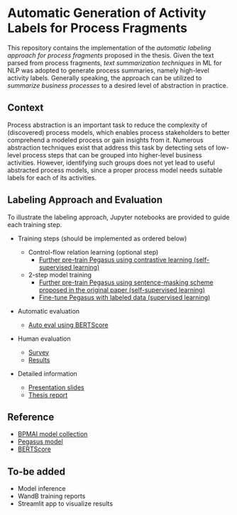 # Automatic Generation of Activity Labels for Process Fragments


This repository contains the implementation of the *automatic labeling approach for process fragments* proposed in the thesis. Given the text parsed from process fragments, *text summarization techniques* in ML for NLP was adopted to generate process summaries, namely high-level activity labels. Generally speaking, the approach can be utilized to *summarize business processes* to a desired level of abstraction in practice.   

## Context

Process abstraction is an important task to reduce the complexity of (discovered) process models, which enables process stakeholders to better comprehend a modeled process or gain insights from it. Numerous abstraction techniques exist that address this task by detecting sets of low-level process steps that can be grouped into higher-level business activities. However, identifying such groups does not yet lead to useful abstracted process models, since a proper process model needs suitable labels for each of its activities.

## Labeling Approach and Evaluation

<!-- We applied 2-step training and few optimization steps tailored to solve the domain-specifc task with the limited labeled data at hand. For detailed information, please refer to the thesis report or presentation slides. -->

To illustrate the labeling approach, Jupyter notebooks are provided to guide each training step.

- Training steps (should be implemented as ordered below)
    - Control-flow relation learning (optional step)
        - [Further pre-train Pegasus using contrastive learning (self-supervised learning)](https://github.com/YenTingWangTW/Thesis/blob/master/Pegasus_TML.ipynb)
    - 2-step model training
        - [Further pre-train Pegasus using sentence-masking scheme proposed in the original paper (self-supervised learning)](https://github.com/YenTingWangTW/Thesis/blob/master/Pegasus.ipynb)
        - [Fine-tune Pegasus with labeled data (supervised learning)](https://github.com/YenTingWangTW/Thesis/blob/master/Pegasus_Finetuned_and_Automatic_Evaluation.ipynb)

- Automatic evaluation
    - [Auto eval using BERTScore](https://github.com/YenTingWangTW/Thesis/blob/master/Pegasus_Finetuned_and_Automatic_Evaluation.ipynb)

- Human evaluation
    - [Survey](https://github.com/YenTingWangTW/Thesis/blob/master/human_eval_survey.pdf)
    - [Results](https://github.com/YenTingWangTW/Thesis/blob/master/human_eval_and_error_analysis.pdf)

- Detailed information
    - [Presentation slides](https://github.com/YenTingWangTW/Thesis/blob/master/high-level_activity_label_generation.pdf)
    - [Thesis report](https://github.com/YenTingWangTW/Thesis/blob/master/thesis.pdf)

## Reference

- [BPMAI model collection](https://zenodo.org/record/3758705#.YzFdCOxBxQI)
- [Pegasus model](https://arxiv.org/abs/1912.08777)
- [BERTScore](https://github.com/Tiiiger/bert_score)

<!-- ## Environment Setup

- Google Colab, Amazon SageMaker Studio (Kernel: Python 3 Data Science) or equivalent. -->

## To-be added

- Model inference
- WandB training reports
- Streamlit app to visualize results